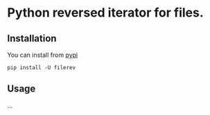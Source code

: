 # Python reversed iterator for files.

## Installation

You can install from [pypi](https://pypi.org/project/filerev/)

```console
pip install -U filerev
```

## Usage

...
